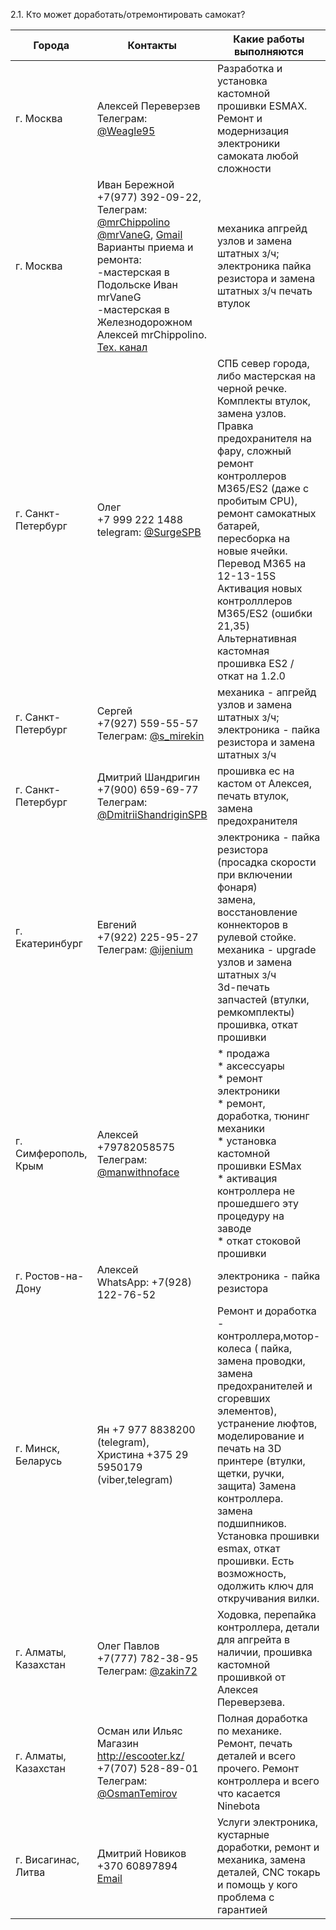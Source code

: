 2.1. Кто может доработать/отремонтировать самокат?

| Города | Контакты | Какие работы выполняются|
|--------|----------|-------------------------|
| г. Москва | Алексей Переверзев<br>Телеграм: [@Weagle95](https://t.me/Weagle95) | Разработка и установка кастомной прошивки ESMAX. Ремонт и модернизация электроники самоката любой сложности|
| г. Москва | Иван Бережной<br>+7(977) 392-09-22, Телеграм: [@mrChippolino](https://t.me/mrChippolino)<br>[@mrVaneG](https://t.me/mrVaneG), [Gmail](mailto:NINEBOTES@GMAIL.COM)<br> Варианты приема и ремонта:<br>-мастерская в Подольске Иван mrVaneG<br>-мастерская в Железнодорожном Алексей mrChippolino.<br>[Тех. канал](https://t.me/ES_techsupport) | механика апгрейд узлов и замена штатных з/ч; электроника пайка резистора и замена штатных з/ч печать втулок|
| г. Санкт-Петербург | Олег<br>+7 999 222 1488 telegram: [@SurgeSPB](https://t.me/SurgeSPB) | СПБ север города, либо мастерская на черной речке.<br>Комплекты втулок, замена узлов.<br>Правка предохранителя на фару, сложный ремонт контроллеров M365/ES2 (даже с пробитым CPU), ремонт самокатных батарей, пересборка на новые ячейки. Перевод M365 на 12-13-15S<br>Активация новых контролллеров M365/ES2 (ошибки 21,35)<br>Альтернативная кастомная прошивка ES2 / откат на 1.2.0|
| г. Санкт-Петербург | Сергей<br>+7(927) 559-55-57<br>Телеграм: [@s_mirekin](https://t.me/s_mirekin) | механика - апгрейд узлов и замена штатных з/ч; электроника - пайка резистора и замена штатных з/ч |
| г. Санкт-Петербург | Дмитрий Шандригин<br>+7(900) 659-69-77<br>Телеграм: [@DmitriiShandriginSPB](https://t.me/DmitriiShandriginSPB) | прошивка ес на кастом от Алексея, печать втулок, замена предохранителя|
| г. Екатеринбург | Евгений<br>+7(922) 225-95-27<br>Телеграм: [@ijenium](https://t.me/ijenium) | электроника - пайка резистора (просадка скорости при включении фонаря)<br>замена, восстановление коннекторов в рулевой стойке.<br>механика - upgrade узлов и замена штатных з/ч<br>3d-печать запчастей (втулки, ремкомплекты)<br>прошивка, откат прошивки|
|г. Симферополь, Крым | Алексей<br>+79782058575<br>Телеграм: [@manwithnoface](https://t.me/manwithnoface) | * продажа<br>* аксессуары<br>* ремонт электроники<br>* ремонт, доработка, тюнинг механики<br>* установка кастомной прошивки ESMax<br>* активация контроллера не прошедшего эту процедуру на заводе<br>* откат стоковой прошивки|
| г. Ростов-на-Дону | Алексей<br>WhatsApp: +7(928) 122-76-52 | электроника - пайка резистора |
| г. Минск, Беларусь | Ян +7 977 8838200 (telegram),<br>Христина +375 29 5950179 (viber,telegram) | Ремонт и доработка - контроллера,мотор-колеса ( пайка, замена проводки, замена предохранителей и сгоревших элементов), устранение люфтов, моделирование и печать на 3D принтере (втулки, щетки, ручки, защита) Замена контроллера. замена подшипников. Установка прошивки esmax, откат прошивки. Есть возможность, одолжить ключ для откручивания вилки.|
| г. Алматы, Казахстан | Олег Павлов<br>+7(777) 782-38-95<br>Телеграм: [@zakin72](https://t.me/zakin72) | Ходовка, перепайка контроллера, детали для апгрейта в наличии, прошивка кастомной прошивкой от Алексея Переверзева.|
| г. Алматы, Казахстан | Осман или Ильяс<br>Магазин http://escooter.kz/<br>+7(707) 528-89-01<br>Телеграм: [@OsmanTemirov](https://t.me/OsmanTemirov) | Полная доработка по механике. Ремонт, печать деталей и всего прочего. Ремонт контроллера и всего что касается Ninebota|
| г. Висагинас, Литва | Дмитрий Новиков<br>+370 60897894<br>[Email](mailto:mitiajnov@hotmail.com) | Услуги электроника, кустарные доработки, ремонт и механика, замена деталей, СNC токарь и помощь у кого проблема с  гарантией|
